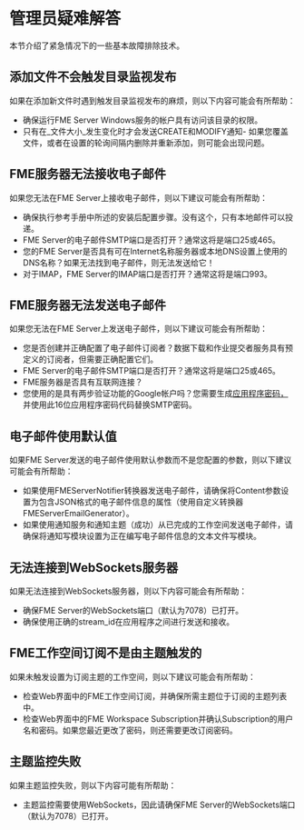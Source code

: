 # 管理员疑难解答

本节介绍了紧急情况下的一些基本故障排除技术。

## 添加文件不会触发目录监视发布

如果在添加新文件时遇到触发目录监视发布的麻烦，则以下内容可能会有所帮助：

* 确保运行FME Server Windows服务的帐户具有访问该目录的权限。
* 只有在_文件大小_发生变化时才会发送CREATE和MODIFY通知- 如果您覆盖文件，或者在设置的轮询间隔内删除并重新添加，则可能会出现问题。

## FME服务器无法接收电子邮件

如果您无法在FME Server上接收电子邮件，则以下建议可能会有所帮助：

* 确保执行参考手册中所述的安装后配置步骤。没有这个，只有本地邮件可以投递。
* FME Server的电子邮件SMTP端口是否打开？通常这将是端口25或465。
* 您的FME Server是否具有可在Internet名称服务器或本地DNS设置上使用的DNS名称？如果无法找到电子邮件，则无法发送给它！
* 对于IMAP，FME Server的IMAP端口是否打开？通常这将是端口993。

## FME服务器无法发送电子邮件

如果您无法在FME Server上发送电子邮件，则以下建议可能会有所帮助：

* 您是否创建并正确配置了电子邮件订阅者？数据下载和作业提交者服务具有预定义的订阅者，但需要正确配置它们。
* FME Server的电子邮件SMTP端口是否打开？通常这将是端口25或465。
* FME服务器是否具有互联网连接？
* 您使用的是具有两步验证功能的Google帐户吗？您需要生成[应用程序密码，](https://support.google.com/accounts/answer/185833?hl=en)并使用此16位应用程序密码代码替换SMTP密码。

## 电子邮件使用默认值

如果FME Server发送的电子邮件使用默认参数而不是您配置的参数，则以下建议可能会有所帮助：

* 如果使用FMEServerNotifier转换器发送电子邮件，请确保将Content参数设置为包含JSON格式的电子邮件信息的属性（使用自定义转换器FMEServerEmailGenerator）。
* 如果使用通知服务和通知主题（成功）从已完成的工作空间发送电子邮件，请确保将通知写模块设置为正在编写电子邮件信息的文本文件写模块。

## 无法连接到WebSockets服务器

如果无法连接到WebSockets服务器，则以下内容可能会有所帮助：

* 确保FME Server的WebSockets端口（默认为7078）已打开。
* 确保使用正确的stream\_id在应用程序之间进行发送和接收。

## FME工作空间订阅不是由主题触发的

如果未触发设置为订阅主题的工作空间，则以下建议可能会有所帮助：

* 检查Web界面中的FME工作空间订阅，并确保所需主题位于订阅的主题列表中。
* 检查Web界面中的FME Workspace Subscription并确认Subscription的用户名和密码。如果您最近更改了密码，则还需要更改订阅密码。

## 主题监控失败

如果主题监控失败，则以下内容可能有所帮助：

* 主题监控需要使用WebSockets，因此请确保FME Server的WebSockets端口（默认为7078）已打开。


